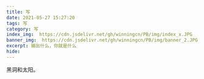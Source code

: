 ```yaml
---
title: 写
date: 2021-05-27 15:27:20
tags: 写
category: 写
index_img:  https://cdn.jsdelivr.net/gh/winningcn/PB/img/index_x.JPG
banner_img:  https://cdn.jsdelivr.net/gh/winningcn/PB/img/banner_2.JPG
excerpt: 输出什么，你就是什么
hide:
---
```

黑洞和太阳。
